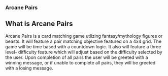 ### Arcane Pairs

## What is Arcane Pairs

Arcane Pairs is a card matching game utlizing fantasy/mythology figures or beasts. It will feature a pair matching objective featured on a 4x4 grid. The game will be time based with a countdown logic. It also will feature a three level- difficulty feature which will adjust based on the difficulty selected by the user.
Upon completion of all pairs the user will be greeted with a winning message, or if unable to complete all pairs, they will be greeted with a losing message.
